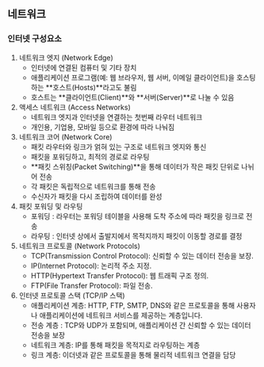 ## 네트워크

### 인터넷 구성요소
1. 네트워크 엣지 (Network Edge)
    - 인터넷에 연결된 컴퓨터 및 기타 장치
    - 애플리케이션 프로그램(예: 웹 브라우저, 웹 서버, 이메일 클라이언트)을 호스팅하는 **호스트(Hosts)**라고도 불림
    - 호스트는 **클라이언트(Client)**와 **서버(Server)**로 나눌 수 있음
2. 액세스 네트워크 (Access Networks)
    - 네트워크 엣지과 인터넷을 연결하는 첫번째 라우터 네트워크
    - 개인용, 기업용, 모바일 등으로 환경에 따라 나눠짐
3. 네트워크 코어 (Network Core)
   - 패킷 라우터와 링크가 얽혀 있는 구조로 네트워크 엣지와 통신
   - 패킷을 포워딩하고, 최적의 경로로 라우팅
   - **패킷 스위칭(Packet Switching)**을 통해 데이터가 작은 패킷 단위로 나뉘어 전송
   - 각 패킷은 독립적으로 네트워크를 통해 전송
   - 수신자가 패킷을 다시 조립하여 데이터를 완성
4. 패킷 포워딩 및 라우팅
   - 포워딩 : 라우터는 포워딩 테이블을 사용해 도착 주소에 따라 패킷을 링크로 전송
   - 라우팅 : 인터넷 상에서 출발지에서 목적지까지 패킷이 이동할 경로를 결정
5. 네트워크 프로토콜 (Network Protocols)
   - TCP(Transmission Control Protocol): 신뢰할 수 있는 데이터 전송을 보장.
   - IP(Internet Protocol): 논리적 주소 지정.
   - HTTP(Hypertext Transfer Protocol): 웹 트래픽 구조 정의.
   - FTP(File Transfer Protocol): 파일 전송.
6. 인터넷 프로토콜 스택 (TCP/IP 스택)
    - 애플리케이션 계층: HTTP, FTP, SMTP, DNS와 같은 프로토콜을 통해 사용자나 애플리케이션에 네트워크 서비스를 제공하는 계층입니다.
    - 전송 계층 : TCP와 UDP가 포함되며, 애플리케이션 간 신뢰할 수 있는 데이터 전송을 보장
    - 네트워크 계층: IP를 통해 패킷을 목적지로 라우팅하는 계층
    - 링크 계층: 이더넷과 같은 프로토콜을 통해 물리적 네트워크 연결을 담당

   